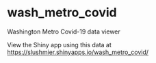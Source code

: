 # wash_metro_covid
 Washington Metro Covid-19 data viewer
 
 View the Shiny app using this data at https://slushmier.shinyapps.io/wash_metro_covid/

